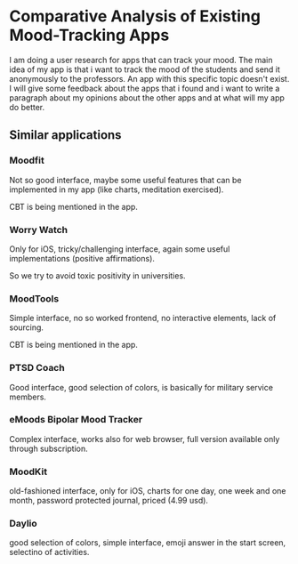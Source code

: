# Comparative Analysis of Existing Mood-Tracking Apps

I am doing a user research for apps that can track your mood. The main idea of my app is that i want to track the mood of the students and send it anonymously to the professors. An app with this specific topic doesn't exist. I will give some feedback about the apps that i found and i want to write a paragraph about my opinions about the other apps and at what will my app do better.

## Similar applications

### Moodfit
Not so good interface, maybe some useful features that can be implemented in my app (like charts, meditation exercised).

CBT is being mentioned in the app.

### Worry Watch
Only for iOS, tricky/challenging interface, again some useful implementations (positive affirmations).

So we try to avoid toxic positivity in universities.

### MoodTools
Simple interface, no so worked frontend, no interactive elements, lack of sourcing.

CBT is being mentioned in the app.

### PTSD Coach
Good interface, good selection of colors, is basically for military service members.

### eMoods Bipolar Mood Tracker
Complex interface, works also for web browser, full version available only through subscription.

### MoodKit
old-fashioned interface, only for iOS, charts for one day, one week and one month, password protected journal, priced (4.99 usd).

### Daylio
good selection of colors, simple interface, emoji answer in the start screen, selectino of activities.